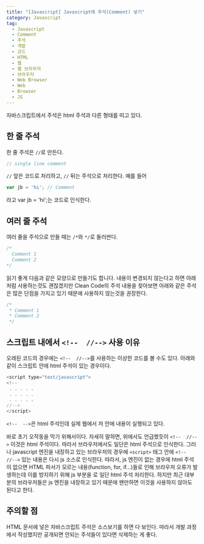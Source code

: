 ```yaml
---
title: "[Javascript] Javascript에 주석(Comment) 넣기"
category: Javascript
tag:
  - Javascript
  - Comment
  - 주석
  - 개발
  - 코드
  - HTML
  - 웹
  - 웹 브라우저
  - 브라우저
  - Web Browser
  - Web
  - Browser
  - JS
---
```


자바스크립트에서 주석은 html 주석과 다른 형태를 띠고 있다.

## 한 줄 주석

한 줄 주석은 ```//```로 만든다.

```js
// single line comment
```

```//``` 앞은 코드로 처리하고, ```//``` 뒤는 주석으로 처리한다. 예를 들어

```js
var jb = 'hi'; // Comment
```

라고 var jb = 'hi';는 코드로 인식한다.

## 여러 줄 주석

여러 줄을 주석으로 만들 때는 ```/*```와 ```*/```로 둘러싼다.

```js
/*
  Comment 1
  Comment 2
​*/
```

읽기 좋게 다음과 같은 모양으로 만들기도 합니다. 내용이 변경되지 않는다고 하면 아래처럼 사용하는것도 괜찮겠지만 Clean Code의 주석 내용을 찾아보면 아래와 같은 주석은 많은 단점을 가지고 있기 때문에 사용하지 않는것을 권장한다.

```js
/*
 * Comment 1
 * Comment 2
​ */
```

## 스크립트 내에서 ```<!--  //-->``` 사용 이유

오래된 코드의 경우에는 ```<!--  //-->```를 사용하는 이상한 코드를 볼 수도 있다. 아래와 같이 스크립트 안에 html 주석이 있는 경우이다.

```js
<script type="text/javascript">
<!--
 . . . . .
 . . . . .
 . . . . .
//-->
</script>
```

```<!--  -->```은 html 주석인데 실제 웹에서 저 안에 내용이 실행되고 있다.

바로 초기 오작동을 막기 위해서이다. 자세히 말하면, 위에서도 언급했듯이 ```<!--  //-->``` 이것은 html 주석이다. 따라서 브라우저에서도 일단은 html 주석으로 인식한다. 그러나 javascript 엔진을 내장하고 있는 브라우저의 경우에 ```<script>``` 태그 안에 ```<!--  //-->``` 있는 내용은 다시 js 소스로 인식한다. 따라서, js 엔진이 없는 경우에 html 주석이 없으면 HTML 파서가 모르는 내용(function, for, if...)들로 인해 브라우저 오류가 발생하는데 이를 방지하기 위해 js 부분을 <!-- //--> 로 일단 html 주석 처리한다. 하지만 최근 대부분의 브라우저들은 js 엔진을 내장하고 있기 때문에 왠만하면 <!--  //--> 이것을 사용하지 않아도 된다고 한다.

## 주의할 점

HTML 문서에 넣은 자바스크립트 주석은 소스보기를 하면 다 보인다. 따라서 개발 과정에서 작성했지만 공개되면 안되는 주석들이 있다면 삭제하는 게 좋다.
